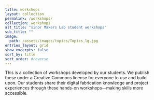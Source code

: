 ```yaml
---
title: workshops
layout: collection
permalink: /workshops/
collection: workshops
alt_title: "sinor Makers Lab student workshops"
sub_title: ""
image: 
  path: /assets/images/topics/Topics_lg.jpg
entries_layout: grid
show_excerpts: false
sort_by: title 
sort_order: #reverse
---
```


This is a collection of workshops developed by our students. We publish these under a Creative Commons license for everyone to use and build upon. Our students share their digital fabrication knowledge and project experiences through these hands-on workshops—making skills more accessible.


